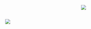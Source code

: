 
<DIV ALIGN="CENTER">
  <IMG SRC = https://capsule-render.vercel.app/api?type=soft&color=auto&text=Space%20of%20Dayoung&fontSize=40&animation=twinkling>
</DIV>

<br>

<a href="https://hits.seeyoufarm.com"><img src="https://hits.seeyoufarm.com/api/count/incr/badge.svg?url=https%3A%2F%2Fgithub.com%2FDayoung-Song%2Fhit-counter&count_bg=%2379C83D&title_bg=%23555555&icon=&icon_color=%23E88763&title=hits&edge_flat=false"/></a> 

